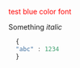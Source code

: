 <font color='red'>test blue color font</font>

Something *italic*


```javascript
  {
  "abc" : 1234
  }
```
